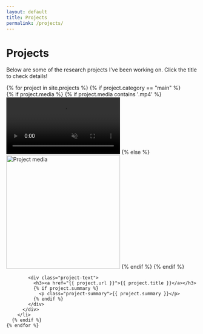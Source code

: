 ```yaml
---
layout: default
title: Projects
permalink: /projects/
---
```


<h1>Projects</h1>

<p>Below are some of the research projects I’ve been working on. Click the title to check details!</p>

<div class="projects-container">
  <ul style="list-style-type: none; padding: 0; margin: 0;">
    {% for project in site.projects %}
      {% if project.category == "main" %}
        <li style="margin-bottom: 2em;">
          <div class="project-block">
            <div class="project-media">
              {% if project.media %}
                {% if project.media contains '.mp4' %}
                  <video autoplay muted loop playsinline width="300">
                    <source src="{{ project.media }}" type="video/mp4">
                    Your browser does not support the video tag.
                  </video>
                {% else %}
                  <img src="{{ project.media }}" alt="Project media" width="300" />
                {% endif %}
              {% endif %}
            </div>

            <div class="project-text">
              <h3><a href="{{ project.url }}">{{ project.title }}</a></h3>
              {% if project.summary %}
                <p class="project-summary">{{ project.summary }}</p>
              {% endif %}
            </div>
          </div>
        </li>
      {% endif %}
    {% endfor %}
  </ul>
</div>



